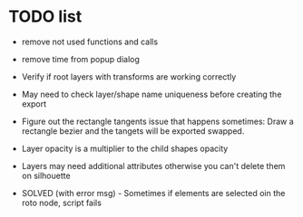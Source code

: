 TODO list
===============
* remove not used functions and calls
* remove time from popup dialog
* Verify if root layers with transforms are working correctly
* May need to check layer/shape name uniqueness before creating the export
* Figure out the rectangle tangents issue that happens sometimes:    Draw a rectangle bezier and the tangets will be exported swapped.
* Layer opacity is a multiplier to the child shapes opacity
* Layers may need additional attributes otherwise you can't delete them on silhouette

* SOLVED (with error msg) - Sometimes if elements are selected oin the roto node, script fails


